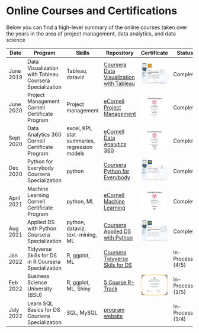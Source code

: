 # Online Courses and Certifications

Below you can find a high-level summary of the online courses taken over the years in the area of project management, data analytics, and data science

| Date       | Program                                                 | Skills                                        | Repository                                                                                                                   | Certificate                                                         | Status           |
|------------|---------------------------------------------------------|-----------------------------------------------|------------------------------------------------------------------------------------------------------------------------------|---------------------------------------------------------------------|------------------|
| June 2019  | Data Visualization with Tableau Coursera Specialization | Tableau, dataviz                              | [Coursera Data Visualization with Tableau](https://github.com/poncest/Data-Visualization-with-Tableau-Specialization)        | ![](images/Data%20Visualization%20with%20Tableau%20certificate.png) | Complete         |
| June 2020  | Project Management Cornell Certificate Program          | Project management                            | [eCornell Project Management](https://github.com/poncest/eCornell-Project-Management)                                        | ![](images/PM%20certificate.png)                                    | Complete         |
| Sept 2020  | Data Analytics 360 Cornell Certificate Program          | excel, KPI, stat summaries, regression models | [eCornell Data Analytics 360](https://github.com/poncest/eCornell-Data-Analytics-360)                                        | ![](images/DA360%20certificate.png)                                 | Complete         |
| Dec 2020   | Python for Everybody Coursera Specialization            | python                                        | [Coursera Python for Everybody](https://github.com/poncest/Coursera-Python-for-Everybody)                                    | ![](images/P4E%20certificate.png)                                   | Complete         |
| April 2021 | Machine Learning Cornell Certificate Program            | python, ML                                    | [eCornell Machine Learning](https://github.com/poncest/eCornell-Machine-Learning)                                            | ![](images/ML%20Certificate.png)                                    | Complete         |
| Aug 2021   | Applied DS with Python Coursera Specialization          | python, dataviz, text-mining, ML              | [Coursera Appiled DS with Python](https://github.com/poncest/Coursera-Applied-Data-Science-With-Python)                      | ![](images/Appiled%20DS%20certificate.png)                          | Complete         |
| Jan 2022   | Tidyverse Skills for DS in R Coursera Specialization    | R, ggplot, ML                                 | [Coursera Tidyverse Skils for DS](https://github.com/poncest/coursera-tidyverse-skills-for-data-science-in-R-specialization) |                                                                     | In-Process (4/5) |
| Feb 2022   | Business Science University (BSU)                       | R, ggplot, ML, Shiny                          | [5 Course R-Track](https://github.com/poncest/bsu)                                                                           | ![](images/BSU%20course%201.png)                                    | In-Process (1/5) |
| July 2022  | Learn SQL Basics for DS Coursera Specialization         | SQL, MySQL                                    | [program website](https://www.coursera.org/specializations/learn-sql-basics-data-science)                                    |                                                                     | In-Process (1/4) |
